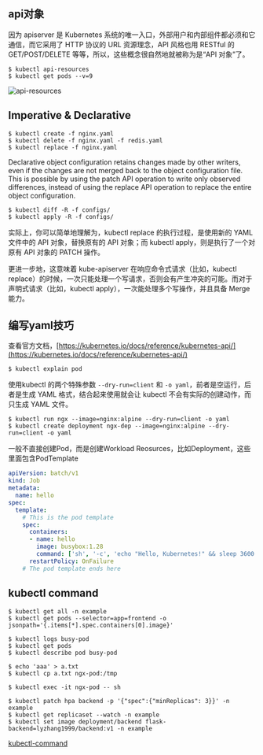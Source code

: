 ## api对象

因为 apiserver 是 Kubernetes 系统的唯一入口，外部用户和内部组件都必须和它通信，而它采用了 HTTP 协议的 URL 资源理念，API 风格也用 RESTful 的 GET/POST/DELETE 等等，所以，这些概念很自然地就被称为是“API 对象”了。

```shell
$ kubectl api-resources
$ kubectl get pods --v=9
```

![api-resources](https://raw.githubusercontent.com/jianchengwang/todo-cloudnative/main/4.k8s/api-resources.webp)


## Imperative & Declarative

```shell
$ kubectl create -f nginx.yaml
$ kubectl delete -f nginx.yaml -f redis.yaml
$ kubectl replace -f nginx.yaml
```

 Declarative object configuration retains changes made by other writers, even if the changes are not merged back to the object configuration file. This is possible by using the patch API operation to write only observed differences, instead of using the replace API operation to replace the entire object configuration.

```shell
$ kubectl diff -R -f configs/
$ kubectl apply -R -f configs/
```

实际上，你可以简单地理解为，kubectl replace 的执行过程，是使用新的 YAML 文件中的 API 对象，替换原有的 API 对象；而 kubectl apply，则是执行了一个对原有 API 对象的 PATCH 操作。

更进一步地，这意味着 kube-apiserver 在响应命令式请求（比如，kubectl replace）的时候，一次只能处理一个写请求，否则会有产生冲突的可能。而对于声明式请求（比如，kubectl apply），一次能处理多个写操作，并且具备 Merge 能力。

## 编写yaml技巧

查看官方文档，[https://kubernetes.io/docs/reference/kubernetes-api/](https://kubernetes.io/docs/reference/kubernetes-api/)

```shell
$ kubectl explain pod
```

使用kubectl 的两个特殊参数 `--dry-run=client` 和 `-o yaml`，前者是空运行，后者是生成 YAML 格式，结合起来使用就会让 kubectl 不会有实际的创建动作，而只生成 YAML 文件。

```shell
$ kubectl run ngx --image=nginx:alpine --dry-run=client -o yaml
$ kubectl create deployment ngx-dep --image=nginx:alpine --dry-run=client -o yaml
```

一般不直接创建Pod，而是创建Workload Reosurces，比如Deployment，这些里面包含PodTemplate

```yaml
apiVersion: batch/v1
kind: Job
metadata:
  name: hello
spec:
  template:
    # This is the pod template
    spec:
      containers:
      - name: hello
        image: busybox:1.28
        command: ['sh', '-c', 'echo "Hello, Kubernetes!" && sleep 3600']
      restartPolicy: OnFailure
    # The pod template ends here
```

## kubectl command
```shell
$ kubectl get all -n example
$ kubectl get pods --selector=app=frontend -o jsonpath='{.items[*].spec.containers[0].image}'

$ kubectl logs busy-pod
$ kubectl get pods
$ kubectl describe pod busy-pod

$ echo 'aaa' > a.txt
$ kubectl cp a.txt ngx-pod:/tmp

$ kubectl exec -it ngx-pod -- sh

$ kubectl patch hpa backend -p '{"spec":{"minReplicas": 3}}' -n example
$ kubectl get replicaset --watch -n example
$ kubectl set image deployment/backend flask-backend=lyzhang1999/backend:v1 -n example
```

[kubectl-command](https://smoothies.com.cn/kubernetes-docs/%E7%BB%84%E4%BB%B6/Kubectl/kubectl-command.html)